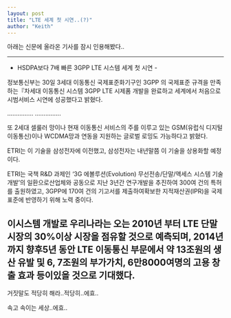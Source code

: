 ```yaml
---
layout: post
title: "LTE 세계 첫 시연..(?)"
author: "Keith"
---
```


아래는 신문에 올라온 기사를 잠시 인용해봤다..

-----------------------------------------------------------------------------------
- HSDPA보다 7배 빠른 3GPP LTE 시스템 세계 첫 시연 - 


정보통신부는 30일 3세대 이동통신 국제표준화기구인 3GPP 의 국제표준 규격을 만족하는『차세대 이동통신 시스템 3GPP LTE 시제품 개발을 완료하고 세계에서 처음으로 시범서비스 시연에 성공했다고 밝혔다. 

...............
...............

또 2세대 셀룰러 망이나 현재 이동통신 서비스의 주를 이루고 있는 GSM(유럽식 디지털 이동통신)이나 WCDMA망과 연동을 지원하는 글로벌 로밍도 가능하다고 밝혔다. 

ETRI는 이 기술을 삼성전자에 이전했고, 삼성전자는 내년말쯤 이 기술을 상용화할 예정이다.

ETRI는 국책 R&amp;D 과제인 ‘3G 에볼루션(Evolution) 무선전송/단말/액세스 시스템 기술개발’의 일환으로산업체와 공동으로 지난 3년간 연구개발을 추진하여 300여 건의 특허를 출원하였고, 3GPP에 170여 건의 기고서를 제출하여확보한 지적재산권(IPR)을 국제표준에 반영하기 위해 노력 중이다. 

이시스템 개발로 우리나라는 오는 2010년 부터 LTE 단말시장의 30%이상 시장을 점유할 것으로 예측되며, 2014년 까지 향후5년 동안 LTE 이동통신 부문에서 약 13조원의 생산 유발 및 6, 7조원의 부가가치, 6만8000여명의 고용 창출 효과 등이있을 것으로 기대했다. 
-----------------------------------------------------------------------------------

거짓말도 적당히 해라..적당히..에효..

속고 속이는 세상..에효..




